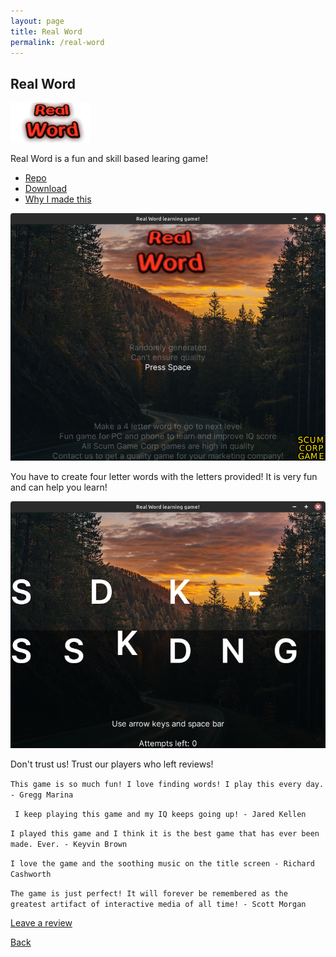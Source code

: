 ```yaml
---
layout: page
title: Real Word
permalink: /real-word
---
```


## Real Word
![enter image description here](https://raw.githubusercontent.com/RayTheNoob/real-word/main/assets/title.png)

Real Word is a fun and skill based learing game!

- [Repo](https://github.com/RayTheNoob/real-word)
- [Download](https://raythenoob.github.io/website/real-word/downloads)
- [Why I made this](https://raythenoob.github.io/website/real-word/why/)

![Real Word](https://raw.githubusercontent.com/RayTheNoob/real-word/main/assets/Screenshot1.png)

You have to create four letter words with the letters provided!
It is very fun and can help you learn!

![Real Word](https://raw.githubusercontent.com/RayTheNoob/real-word/main/assets/Screenshot2.png)

Don't trust us! Trust our players who left reviews!

   

` This game is so much fun! I love finding words! I play this every day. - Gregg Marina `

` I keep playing this game and my IQ keeps going up! - Jared Kellen`

` I played this game and I think it is the best game that has ever been made. Ever. - Keyvin Brown `

` I love the game and the soothing music on the title screen - Richard Cashworth `

` The game is just perfect! It will forever be remembered as the greatest artifact of interactive media of all time! - Scott Morgan `

[Leave a review](https://raythenoob.github.io/website/real-word/post)

[Back](https://raythenoob.github.io/website/)
